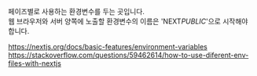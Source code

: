 페이즈별로 사용하는 환경변수를 두는 곳입니다.  
웹 브라우저와 서버 양쪽에 노출할 환경변수의 이름은 'NEXT*PUBLIC*'으로 시작해야 합니다.

https://nextjs.org/docs/basic-features/environment-variables
https://stackoverflow.com/questions/59462614/how-to-use-diferent-env-files-with-nextjs
